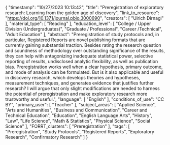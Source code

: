 {
    "timestamp": "10/27/2023 10:13:42",
    "title": "Preregistration of exploratory research: Learning from the golden age of discovery",
    "link_to_resource": "https://doi.org/10.1371/journal.pbio.3000690",
    "creators": [
        "Ulrich Dirnagl"
    ],
    "material_type": [
        "Reading"
    ],
    "education_level": [
        "College / Upper Division (Undergraduates)",
        "Graduate / Professional",
        "Career /Technical",
        "Adult Education"
    ],
    "abstract": "Preregistration of study protocols and, in particular, Registered Reports are novel publishing formats that are currently gaining substantial traction. Besides rating the research question and soundness of methodology over outstanding significance of the results, they can help with antagonizing inadequate statistical power, selective reporting of results, undisclosed analytic flexibility, as well as publication bias. Preregistration works well when a clear hypothesis, primary outcome, and mode of analysis can be formulated. But is it also applicable and useful in discovery research, which develops theories and hypotheses, measurement techniques, and generates evidence that justifies further research? I will argue that only slight modifications are needed to harness the potential of preregistration and make exploratory research more trustworthy and useful.",
    "language": [
        "English"
    ],
    "conditions_of_use": "CC BY",
    "primary_user": [
        "Teacher"
    ],
    "subject_areas": [
        "Applied Science",
        "Arts and Humanities",
        "Business and Communication",
        "Career and Technical Education",
        "Education",
        "English Language Arts",
        "History",
        "Law",
        "Life Science",
        "Math & Statistics",
        "Physical Science",
        "Social Science"
    ],
    "FORRT_clusters": [
        "Preregistration"
    ],
    "tags": [
        "Preregistration",
        "Study Protocols",
        "Registered Reports",
        "Exploratory Research",
        "Confirmatory Research"
    ]
}